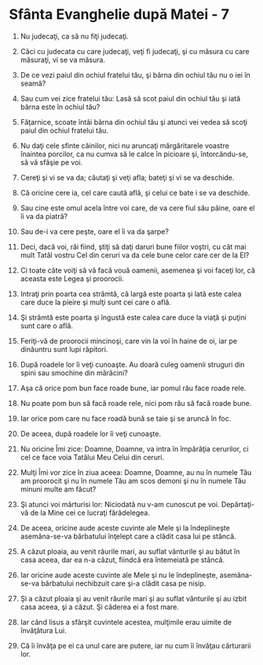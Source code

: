 # Sf&#226;nta Evanghelie dup&#259; Matei - 7

1. Nu judecaţi, ca să nu fiţi judecaţi. 

2. Căci cu judecata cu care judecaţi, veţi fi judecaţi, şi cu măsura cu care măsuraţi, vi se va măsura. 

3. De ce vezi paiul din ochiul fratelui tău, şi bârna din ochiul tău nu o iei în seamă? 

4. Sau cum vei zice fratelui tău: Lasă să scot paiul din ochiul tău şi iată bârna este în ochiul tău? 

5. Făţarnice, scoate întâi bârna din ochiul tău şi atunci vei vedea să scoţi paiul din ochiul fratelui tău. 

6. Nu daţi cele sfinte câinilor, nici nu aruncaţi mărgăritarele voastre înaintea porcilor, ca nu cumva să le calce în picioare şi, întorcându-se, să vă sfâşie pe voi. 

7. Cereţi şi vi se va da; căutaţi şi veţi afla; bateţi şi vi se va deschide. 

8. Că oricine cere ia, cel care caută află, şi celui ce bate i se va deschide. 

9. Sau cine este omul acela între voi care, de va cere fiul său pâine, oare el îi va da piatră? 

10. Sau de-i va cere peşte, oare el îi va da şarpe? 

11. Deci, dacă voi, răi fiind, ştiţi să daţi daruri bune fiilor voştri, cu cât mai mult Tatăl vostru Cel din ceruri va da cele bune celor care cer de la El? 

12. Ci toate câte voiţi să vă facă vouă oamenii, asemenea şi voi faceţi lor, că aceasta este Legea şi proorocii. 

13. Intraţi prin poarta cea strâmtă, că largă este poarta şi lată este calea care duce la pieire şi mulţi sunt cei care o află. 

14. Şi strâmtă este poarta şi îngustă este calea care duce la viaţă şi puţini sunt care o află. 

15. Feriţi-vă de proorocii mincinoşi, care vin la voi în haine de oi, iar pe dinăuntru sunt lupi răpitori. 

16. După roadele lor îi veţi cunoaşte. Au doară culeg oamenii struguri din spini sau smochine din mărăcini? 

17. Aşa că orice pom bun face roade bune, iar pomul rău face roade rele. 

18. Nu poate pom bun să facă roade rele, nici pom rău să facă roade bune. 

19. Iar orice pom care nu face roadă bună se taie şi se aruncă în foc. 

20. De aceea, după roadele lor îi veţi cunoaşte. 

21. Nu oricine Îmi zice: Doamne, Doamne, va intra în împărăţia cerurilor, ci cel ce face voia Tatălui Meu Celui din ceruri. 

22. Mulţi Îmi vor zice în ziua aceea: Doamne, Doamne, au nu în numele Tău am proorocit şi nu în numele Tău am scos demoni şi nu în numele Tău minuni multe am făcut? 

23. Şi atunci voi mărturisi lor: Niciodată nu v-am cunoscut pe voi. Depărtaţi-vă de la Mine cei ce lucraţi fărădelegea. 

24. De aceea, oricine aude aceste cuvinte ale Mele şi la îndeplineşte asemăna-se-va bărbatului înţelept care a clădit casa lui pe stâncă. 

25. A căzut ploaia, au venit râurile mari, au suflat vânturile şi au bătut în casa aceea, dar ea n-a căzut, fiindcă era întemeiată pe stâncă. 

26. Iar oricine aude aceste cuvinte ale Mele şi nu le îndeplineşte, asemăna-se-va bărbatului nechibzuit care şi-a clădit casa pe nisip. 

27. Şi a căzut ploaia şi au venit râurile mari şi au suflat vânturile şi au izbit casa aceea, şi a căzut. Şi căderea ei a fost mare. 

28. Iar când Iisus a sfârşit cuvintele acestea, mulţimile erau uimite de învăţătura Lui. 

29. Că îi învăţa pe ei ca unul care are putere, iar nu cum îi învăţau cărturarii lor. 

